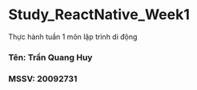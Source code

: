 # Study_ReactNative_Week1
Thực hành tuần 1 môn lập trình di động

<h3>Tên: Trần Quang Huy</h3>
<h3>MSSV: 20092731</h3>
